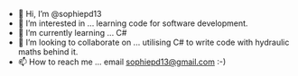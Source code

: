 - 👋 Hi, I’m @sophiepd13
- 👀 I’m interested in ... learning code for software development.
- 🌱 I’m currently learning ... C#
- 💞️ I’m looking to collaborate on ... utilising C# to write code with hydraulic maths behind it.
- 📫 How to reach me ... email sophiepd13@gmail.com :-)

<!---
sophiepd13/sophiepd13 is a ✨ special ✨ repository because its `README.md` (this file) appears on your GitHub profile.
You can click the Preview link to take a look at your changes.
--->
